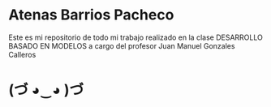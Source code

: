 # Atenas Barrios Pacheco
Este es mi repositorio de todo mi trabajo realizado en la clase
DESARROLLO BASADO EN MODELOS
a cargo del profesor Juan Manuel Gonzales Calleros

# (づ ◕‿◕ )づ
